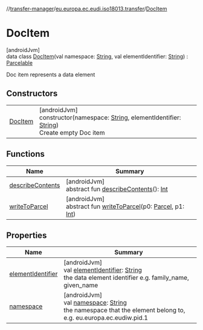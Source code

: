 //[transfer-manager](../../../index.md)/[eu.europa.ec.eudi.iso18013.transfer](../index.md)/[DocItem](index.md)

# DocItem

[androidJvm]\
data class [DocItem](index.md)(val namespace: [String](https://kotlinlang.org/api/latest/jvm/stdlib/kotlin/-string/index.html), val elementIdentifier: [String](https://kotlinlang.org/api/latest/jvm/stdlib/kotlin/-string/index.html)) : [Parcelable](https://developer.android.com/reference/kotlin/android/os/Parcelable.html)

Doc item represents a data element

## Constructors

| | |
|---|---|
| [DocItem](-doc-item.md) | [androidJvm]<br>constructor(namespace: [String](https://kotlinlang.org/api/latest/jvm/stdlib/kotlin/-string/index.html), elementIdentifier: [String](https://kotlinlang.org/api/latest/jvm/stdlib/kotlin/-string/index.html))<br>Create empty Doc item |

## Functions

| Name | Summary |
|---|---|
| [describeContents](../-request-document/index.md#-1578325224%2FFunctions%2F-360525760) | [androidJvm]<br>abstract fun [describeContents](../-request-document/index.md#-1578325224%2FFunctions%2F-360525760)(): [Int](https://kotlinlang.org/api/latest/jvm/stdlib/kotlin/-int/index.html) |
| [writeToParcel](../-request-document/index.md#-1754457655%2FFunctions%2F-360525760) | [androidJvm]<br>abstract fun [writeToParcel](../-request-document/index.md#-1754457655%2FFunctions%2F-360525760)(p0: [Parcel](https://developer.android.com/reference/kotlin/android/os/Parcel.html), p1: [Int](https://kotlinlang.org/api/latest/jvm/stdlib/kotlin/-int/index.html)) |

## Properties

| Name | Summary |
|---|---|
| [elementIdentifier](element-identifier.md) | [androidJvm]<br>val [elementIdentifier](element-identifier.md): [String](https://kotlinlang.org/api/latest/jvm/stdlib/kotlin/-string/index.html)<br>the data element identifier e.g. family_name, given_name |
| [namespace](namespace.md) | [androidJvm]<br>val [namespace](namespace.md): [String](https://kotlinlang.org/api/latest/jvm/stdlib/kotlin/-string/index.html)<br>the namespace that the element belong to, e.g. eu.europa.ec.eudiw.pid.1 |
